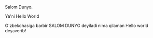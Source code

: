 Salom Dunyo.

Ya'ni Hello World

O'zbekchasiga barbir SALOM DUNYO deyiladi nima qilaman Hello world deyaverib!
